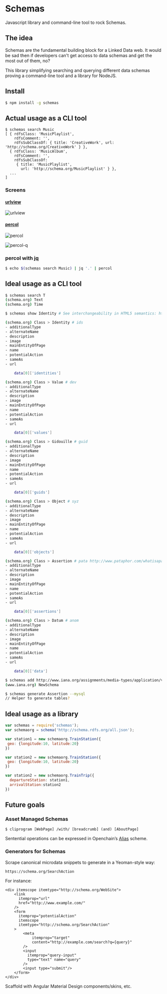# Schemas

Javascript library and command-line tool to rock Schemas.

## The idea

Schemas are the fundamental building block for a Linked Data web. It would be sad then if developers can't get access to data schemas and get the most out of them, no?

This library simplifying searching and querying different data schemas proving a command-line tool and a library for NodeJS.

## Install
```bash
$ npm install -g schemas
```

## Actual usage as a CLI tool

```
$ schemas search Music
[ { rdfsClass: 'MusicPlaylist',
    rdfsComment: '',
    rdfsSubClassOf: { title: 'CreativeWork', url: 'http://schema.org/CreativeWork' } },
  { rdfsClass: 'MusicAlbum',
    rdfsComment: '',
    rdfsSubClassOf: 
     { title: 'MusicPlaylist',
       url: 'http://schema.org/MusicPlaylist' } },
  ...
]
```

### Screens

#### [urlview][urlview]

![urlview](https://raw.githubusercontent.com/nerdfiles/schemas/master/img/urlview.png)

#### [percol][percol]

![percol](https://raw.githubusercontent.com/nerdfiles/schemas/master/img/percol.png)

![percol-q](https://raw.githubusercontent.com/nerdfiles/schemas/master/img/percol-q.png)

### percol with [jq]

```bash 
$ echo $(schemas search Music) | jq '.' | percol
```

## Ideal usage as a CLI tool
```bash 
$ schemas search T
(schema.org) Text
(schema.org) Time

$ schemas show Identity # See interchangeability in HTML5 semantics: https://schema.org/author

(schema.org) Class > Identity # ids
- additionalType
- alternateName
- description
- image
- mainEntityOfPage
- name
- potentialAction
- sameAs
- url

    data[0]['identities']

(schema.org) Class > Value # dev
- additionalType
- alternateName
- description
- image
- mainEntityOfPage
- name
- potentialAction
- sameAs
- url

    data[0]['values']

(schema.org) Class > Gidouille # guid
- additionalType
- alternateName
- description
- image
- mainEntityOfPage
- name
- potentialAction
- sameAs
- url

    data[0]['guids']

(schema.org) Class > Object # syz
- additionalType
- alternateName
- description
- image
- mainEntityOfPage
- name
- potentialAction
- sameAs
- url

    data[0]['objects']

(schema.org) Class > Assertion # pata http://www.pataphor.com/whatisapataphor.html#ex1
- additionalType
- alternateName
- description
- image
- mainEntityOfPage
- name
- potentialAction
- sameAs
- url

    data[0]['assertions']

(schema.org) Class > Datum # anom
- additionalType
- alternateName
- description
- image
- mainEntityOfPage
- name
- potentialAction
- sameAs
- url

    data[0]['data']

$ schemas add http://www.iana.org/assignments/media-types/application/vnd.api+json
(www.iana.org) NewSchema

$ schemas generate Assertion --mysql
// Helper to generate tables?
```

## Ideal usage as a library

```javascript
var schemas = require('schemas');
var schemaorg = schema('http://schema.rdfs.org/all.json');

var station1 = new schemaorg.TrainStation({
 geo: {longitude:10, latitude:20}
})

var station2 = new schemaorg.TrainStation({
 geo: {longitude:10, latitude:20}
})

var station2 = new schemaorg.TrainTrip({
  departureStation: station1,
  arrivalStation:station2
})
```

## Future goals

### Asset Managed Schemas

    $ cliprogram [WebPage] /with/ [breadcrumb] (and) [AboutPage]

Sentential operations can be expressed in Openchain’s [Alias][0] scheme.

### Generators for Schemas

Scrape canonical microdata snippets to generate in a Yeoman-style way:

    https://schema.org/SearchAction

For instance:

    <div itemscope itemtype="http://schema.org/WebSite">
        <link
          itemprop="url"
          href="http://www.example.com/"
        />
        <form 
          itemprop="potentialAction"
          itemscope 
          itemtype="http://schema.org/SearchAction"
        >
            <meta
                itemprop="target" 
                content="http://example.com/search?q={query}"
            />
            <input
              itemprop="query-input"
              type="text" name="query"
            />
            <input type="submit"/>
        </form>
    </div>

Scaffold with Angular Material Design components/skins, etc.

[0]: https://docs.openchain.org/en/latest/ledger-rules/general.html#aliases-aka-name
[urlview]: http://linuxcommand.org/man_pages/urlview1.html
[percol]: https://github.com/mooz/percol
[jq]: https://stedolan.github.io/jq/
